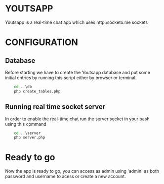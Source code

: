 # YOUTSAPP

Youtsapp is a real-time chat app which uses http:\\socketo.me sockets

# CONFIGURATION

## Database
Before starting we have to create the Youtsapp database and put some initial entries by running this script either by browser or terminal.
```bat
    cd ..\db
    php create_tables.php
```

## Running real time socket server

In order to enable the real-time chat run the server socket in your bash using this command

```bat
    cd ..\server
    php server.php
```

# Ready to go

Now the app is ready to go, you can access as admin using 'admin' as both password and username to acess or create a new account.
